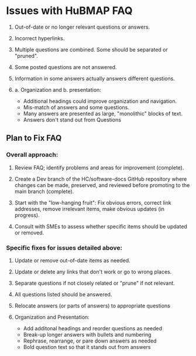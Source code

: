 <h1>Issues with HuBMAP FAQ</h1>

1. Out-of-date or no longer relevant questions or answers.

2. Incorrect hyperlinks.

3. Multiple questions are combined. Some should be separated or "pruned".

4. Some posted questions are not answered.

5. Information in some answers actually answers different questions.

6. a. Organization and b. presentation:
   - Additional headings could improve organization and navigation.
   - Mis-match of answers and some questions.
   - Many answers are presented as large, "monolithic" blocks of text. 
   - Answers don't stand out from Questions

<h2>Plan to Fix FAQ</h2>

<h3>Overall approach: </h3>

1. Review FAQ; identify problems and areas for improvement (complete).

2. Create a Dev branch of the HC/software-docs GitHub repository where changes can be made, preserved, and reviewed before promoting to the main branch (complete).

3. Start with the "low-hanging fruit": Fix obvious errors, correct link addresses, remove irrelevant items, make obvious updates (in progress).

4. Consult with SMEs to assess whether specific items should be updated or removed.

<h3>Specific fixes for issues detailed above:</h3>

1. Update or remove out-of-date items as needed.

2. Update or delete any links that don't work or go to wrong places.
   
3. Separate questions if not closely related or "prune" if not relevant.
   
4. All questions listed should be answered.
   
5. Relocate answers (or parts of answers) to appropriate questions
   
6. Organization and Presentation:
   - Add additonal headings and reorder questions as needed
   - Break-up longer answers with bullets and numbering
   - Rephrase, rearrange, or pare down answers as needed
   - Bold question text so that it stands out from answers
